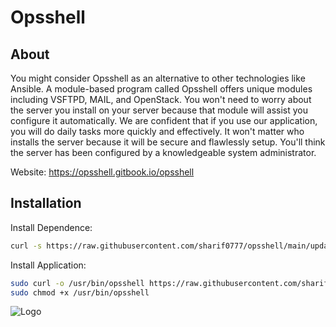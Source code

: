 
# Opsshell

## About

You might consider Opsshell as an alternative to other technologies like Ansible. A module-based program called Opsshell offers unique modules including VSFTPD, MAIL, and OpenStack. You won't need to worry about the server you install on your server because that module will assist you configure it automatically. We are confident that if you use our application, you will do daily tasks more quickly and effectively. It won't matter who installs the server because it will be secure and flawlessly setup. You'll think the server has been configured by a knowledgeable system administrator.

Website: https://opsshell.gitbook.io/opsshell


## Installation

Install Dependence: 

```bash
curl -s https://raw.githubusercontent.com/sharif0777/opsshell/main/updated_app/dependency-opsshell.sh | bash -s --

```

Install Application: 

```bash
sudo curl -o /usr/bin/opsshell https://raw.githubusercontent.com/sharif0777/opsshell/main/updated_app/opsshell
sudo chmod +x /usr/bin/opsshell

```

![Logo](https://files.gitbook.com/v0/b/gitbook-x-prod.appspot.com/o/spaces%2FCgdEZptij8azHFNhSXDN%2Fuploads%2F0yFR3O1Nnbq18KlEXtdU%2Fhow_work_opsshell.png?alt=media&token=4eedee04-6172-4b1d-87a9-3aced3d69863)


